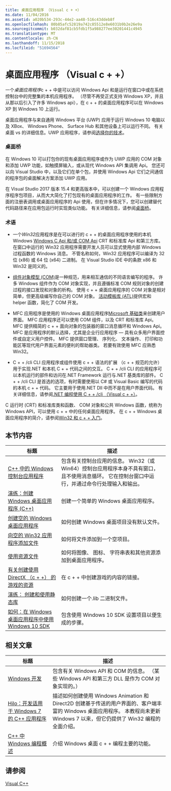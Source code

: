 ```yaml
---
title: 桌面应用程序 （Visual c + +）
ms.date: 11/04/2016
ms.assetid: a020b534-293c-44e2-aa48-516c43ddeb8f
ms.openlocfilehash: 80b85afc52819a742c85512e8e6031b9b2e26e9a
ms.sourcegitcommit: b032daf81cb5fdb1f5a988277ee30201441c4945
ms.translationtype: MT
ms.contentlocale: zh-CN
ms.lasthandoff: 11/15/2018
ms.locfileid: "51694564"
---
```

# <a name="desktop-applications-visual-c"></a>桌面应用程序 （Visual c + +）

一个*桌面应用程序*c + + 中是可以访问 Windows Api 和是运行在窗口中或在系统控制台中的完整集的本机应用程序。 （尽管不再受正式支持 Windows XP，并且从那以后引入了许多 Windows api），在 c + + 的桌面应用程序可以在 Windows XP 到 Windows 10 上运行。

桌面应用程序与来自通用 Windows 平台 (UWP) 应用于运行 Windows 10 电脑以及 XBox、 Windows Phone、 Surface Hub 和其他设备上可以运行不同。 有关桌面 vs 的详细信息。UWP 应用程序，请参阅[选择你的技术](/windows/desktop/choose-your-technology)。

### <a name="desktop-bridge"></a>桌面桥

在 Windows 10 可以打包你的现有桌面应用程序或作为 UWP 应用的 COM 对象和添加 UWP 功能，如触摸屏输入，或从现代 Windows API 集调用 Api。 您还可以向 Visual Studio 中，以及它们在单个包，并使用 Windows Api 它们之间通信的程序包的桌面解决方案添加 UWP 应用。

在 Visual Studio 2017 版本 15.4 和更高版本中，可以创建一个 Windows 应用程序程序包项目，从而大大简化了打包现有的桌面应用程序的工作。 有一些限制方面的注册表调用或桌面应用程序的 Api 使用，但在许多情况下，您可以创建替代代码路径来在应用包运行时实现类似功能。 有关详细信息，请参阅[桌面桥](/windows-uwp/porting/desktop-to-uwp-root)。

### <a name="terminology"></a>术语

- 一个*Win32*应用程序是在可以进行的 c + + 的桌面应用程序使用的本机 Windows [Windows C Api 和/或 COM Api](/windows/desktop/apiindex/windows-api-list) CRT 和标准库 Api 和第三方库。 在窗口中运行的 Win32 应用程序需要开发人员可以显式使用内部 Windows 过程函数的 Windows 消息。 不管名称如何，Win32 应用程序可以编译为 32 位 (x86) 或 64 位 (x64) 二进制。 在 Visual Studio IDE 中的条款 x86 和 Win32 是同义的。

- [组件对象模型 (COM)](/windows/desktop/com/the-component-object-model)是一种规范，用来相互通信的不同语言编写的程序。 许多 Windows 组件作为 COM 对象实现，并且遵循标准 COM 规则对象的创建过程的接口发现和对象的析构。  使用 c + + 桌面应用程序的 COM 对象是相对简单，但更高级编写你自己的 COM 对象。 [活动模板库 (ATL)](../atl/atl-com-desktop-components.md)提供宏和 helper 函数，简化了 COM 开发。

- MFC 应用程序是使用的 Windows 桌面应用程序[Microsoft 基础类](../mfc/mfc-desktop-applications.md)来创建用户界面。 MFC 应用程序还可以使用 COM 组件，以及 CRT 和标准库 Api。 MFC 提供精简的 c + + 面向对象的包装器的窗口消息循环和 Windows Api。 MFC 是应用程序的默认选择，尤其是企业行应用程序 — 具有众多用户界面控件或自定义用户控件。 MFC 提供窗口管理、 序列化、 文本操作、 打印和功能区等现代用户界面元素的便利的帮助器类。 若要有效使用 MFC 应熟悉 Win32。

- C + + /cli CLI 应用程序或组件使用 c + + 语法的扩展 （c + + 规范的允许） 用于实现.NET 和本机 C + + 代码之间的交互。  C + + /cli CLI 的应用程序可以本机运行的部件和访问在.NET Framework 运行与.NET 基类库的部件。 C + + /cli CLI 是首选的选项，有时需要使用以 C# 或 Visual Basic 编写的代码的本机 c + + 代码。 它主要用于使用.NET Dll 中而不是在用户界面代码。 有关详细信息，请参阅[.NET 编程使用 C + + /cli （Visual c + +）](../dotnet/dotnet-programming-with-cpp-cli-visual-cpp.md)。

C 运行时 (CRT) 和标准库类和函数、 COM 对象和公共 Windows 函数，统称为 Windows API，可以使用 c + + 中的任何桌面应用程序。 在 c + + Windows 桌面应用程序的简介，请参阅[Win32 和 c + + 入门](/windows/desktop/LearnWin32/learn-to-program-for-windows)。

## <a name="in-this-section"></a>本节内容

|标题|描述|
|-----------|-----------------|
|[C++ 中的 Windows 控制台应用程序](console-applications-in-visual-cpp.md)|包含有关控制台应用的信息。 Win32（或 Win64）控制台应用程序本身不具有窗口，且不使用消息循环。 它在控制台窗口中运行，并通过命令行处理输入和输出。|
|[演练：创建 Windows 桌面应用程序 (C++)](walkthrough-creating-windows-desktop-applications-cpp.md)|创建一个简单的 Windows 桌面应用程序。|
|[创建空的 Windows 桌面应用程序](creating-an-empty-windows-desktop-application.md)|如何创建 Windows 桌面项目没有默认文件。|
|[向空的 Win32 应用程序添加文件](adding-files-to-an-empty-win32-applications.md)|如何将文件添加到一个空项目。|
|[使用资源文件](working-with-resource-files.md)|如何将图像、 图标、 字符串表和其他资源添加到桌面应用程序。|
|[有关创建使用 DirectX （c + +） 的游戏的资源](resources-for-creating-a-game-using-directx.md)|在 c + + 中创建游戏的内容的链接。|
|[演练： 创建和使用静态库](walkthrough-creating-and-using-a-static-library-cpp.md)|如何创建一个.lib 二进制文件。|
|[如何：在 Windows 桌面应用程序中使用 Windows 10 SDK](how-to-use-the-windows-10-sdk-in-a-windows-desktop-application.md)|包含使用 Windows 10 SDK 设置项目以便生成的步骤。|

## <a name="related-articles"></a>相关文章

|标题|描述|
|-----------|-----------------|
|[Windows 开发](/windows/desktop/index)|包含有关 Windows API 和 COM 的信息。 （某些 Windows API 和第三方 DLL 是作为 COM 对象实现的。）|
|[Hilo：开发适用于 Windows 7 的 C++ 应用程序](https://msdn.microsoft.com/library/windows/desktop/ff708696.aspx)|描述如何创建使用 Windows Animation 和 Direct2D 创建基于传送的用户界面的、客户端丰富的 Windows 桌面应用程序。  本教程尚未更新 Windows 7 以来，但它仍提供了 Win32 编程的全面介绍。|
|[C++ 中 Windows 编程概述](overview-of-windows-programming-in-cpp.md)|介绍 Windows 桌面 c + + 编程主要的功能。|

## <a name="see-also"></a>请参阅

[Visual C++](../visual-cpp-in-visual-studio.md)
